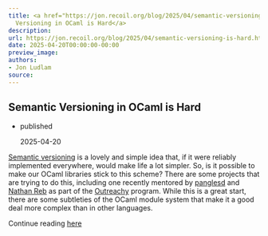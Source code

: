 ```yaml
---
title: <a href="https://jon.recoil.org/blog/2025/04/semantic-versioning-is-hard.html">Semantic
  Versioning in OCaml is Hard</a>
description:
url: https://jon.recoil.org/blog/2025/04/semantic-versioning-is-hard.html
date: 2025-04-20T00:00:00-00:00
preview_image:
authors:
- Jon Ludlam
source:
---
```


<section><h1><a href="https://jon.recoil.org/atom.xml#semantic-versioning-in-ocaml-is-hard" class="anchor"></a>Semantic Versioning in OCaml is Hard</h1><ul class="at-tags"><li class="published"><span class="at-tag">published</span> <p>2025-04-20</p></li></ul><p><a href="https://semver.org">Semantic versioning</a> is a lovely and simple idea that, if it were reliably implemented everywhere, would make life a lot simpler. So, is it possible to make our OCaml libraries stick to this scheme? There are some projects that are trying to do this, including one recently mentored by <a href="https://choum.net">panglesd</a> and <a href="https://github.com/nathanreb">Nathan Reb</a> as part of the <a href="https://www.outreachy.org">Outreachy</a> program. While this is a great start, there are some subtleties of the OCaml module system that make it a good deal more complex than in other languages.</p></section><p>Continue reading <a href="https://jon.recoil.org/blog/2025/04/semantic-versioning-is-hard.html">here</a></p>
